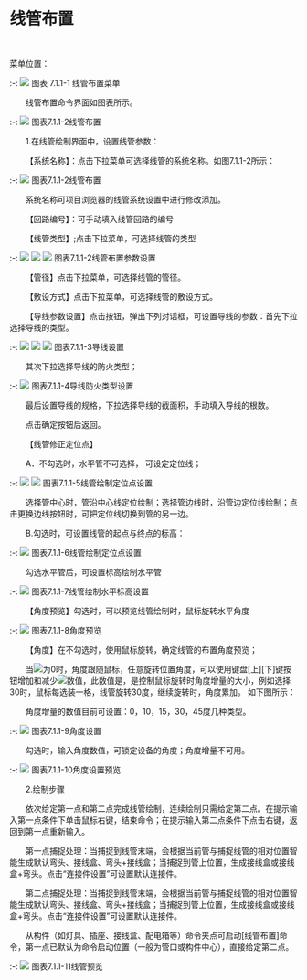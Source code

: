 # 线管布置
<br/>

菜单位置：
<br/>


:-: ![](images/327.png)
图表 7.1.1\-1 线管布置菜单

&emsp;&emsp;线管布置命令界面如图表所示。


:-: ![](images/328.png)
图表7.1.1\-2线管布置

&emsp;&emsp;1.在线管绘制界面中，设置线管参数：

&emsp;&emsp;【系统名称】：点击下拉菜单可选择线管的系统名称。如图7.1.1\-2所示：


:-: ![](images/329.png)
图表7.1.1\-2线管布置

&emsp;&emsp;系统名称可项目浏览器的线管系统设置中进行修改添加。

&emsp;&emsp;【回路编号】：可手动填入线管回路的编号

&emsp;&emsp;【线管类型】;点击下拉菜单，可选择线管的类型


:-: ![](images/330.png)    ![](images/331.png)  ![](images/332.png)
图表7.1.1\-2线管布置参数设置

&emsp;&emsp;【管径】点击下拉菜单，可选择线管的管径。

&emsp;&emsp;【敷设方式】点击下拉菜单，可选择线管的敷设方式。

&emsp;&emsp;【导线参数设置】点击按钮，弹出下列对话框，可设置导线的参数：首先下拉选择导线的类型。


:-: ![](images/333.png)  ![](images/334.png)  ![](images/335.png)
图表7.1.1\-3导线设置

&emsp;&emsp;其次下拉选择导线的防火类型；


:-: ![](images/336.png)
图表7.1.1\-4导线防火类型设置

&emsp;&emsp;最后设置导线的规格，下拉选择导线的截面积，手动填入导线的根数。

&emsp;&emsp;点击确定按钮后返回。

&emsp;&emsp;【线管修正定位点】

&emsp;&emsp;A．不勾选时，水平管不可选择， 可设定定位线；

:-: ![](images/337.png)   ![](images/338.png)
图表7.1.1\-5线管绘制定位点设置

&emsp;&emsp;选择管中心时，管沿中心线定位绘制；选择管边线时，沿管边定位线绘制；点击更换边线按钮时，可把定位线切换到管的另一边。

&emsp;&emsp;B.勾选时，可设置线管的起点与终点的标高：


:-: ![](images/339.png)
图表7.1.1\-6线管绘制定位点设置

&emsp;&emsp;勾选水平管后，可设置标高绘制水平管


:-: ![](images/340.png)
图表7.1.1\-7线管绘制水平标高设置

&emsp;&emsp;【角度预览】勾选时，可以预览线管绘制时，鼠标旋转水平角度


:-: ![](images/341.png)
图表7.1.1\-8角度预览

&emsp;&emsp;【角度】在不勾选时，使用鼠标旋转，确定线管的布置角度预览；

&emsp;&emsp;当![](images/screenshot_1621216484891.png)为0时，角度跟随鼠标，任意旋转位置角度，可以使用键盘\[上\]\[下\]键按钮增加和减少![](images/screenshot_1621216525688.png)数值，此数值是，是控制鼠标旋转时角度增量的大小，例如选择30时，鼠标每选装一格，线管旋转30度，继续旋转时，角度累加。 如下图所示：

&emsp;&emsp;角度增量的数值目前可设置：0，10，15，30，45度几种类型。


:-: ![](images/342.png)
图表7.1.1\-9角度设置

&emsp;&emsp;勾选时，输入角度数值，可锁定设备的角度；角度增量不可用。


:-: ![](images/343.png)
图表7.1.1\-10角度设置预览

&emsp;&emsp;2.绘制步骤

&emsp;&emsp;依次给定第一点和第二点完成线管绘制，连续绘制只需给定第二点。在提示输入第一点条件下单击鼠标右键，结束命令；在提示输入第二点条件下点击右键，返回到第一点重新输入。

&emsp;&emsp;第一点捕捉处理：当捕捉到线管末端，会根据当前管与捕捉线管的相对位置智能生成默认弯头、接线盒、弯头+接线盒；当捕捉到管上位置，生成接线盒或接线盒+弯头。点击“连接件设置”可设置默认连接件。

&emsp;&emsp;第二点捕捉处理：当捕捉到线管末端，会根据当前管与捕捉线管的相对位置智能生成默认弯头、接线盒、弯头+接线盒；当捕捉到管上位置，生成接线盒或接线盒+弯头。点击“连接件设置”可设置默认连接件。

&emsp;&emsp;从构件（如灯具、插座、接线盒、配电箱等）命令夹点可启动\[线管布置\]命令，第一点已默认为命令启动位置（一般为管口或构件中心），直接给定第二点。


:-: ![](images/345.png)
图表7.1.1\-11线管预览
